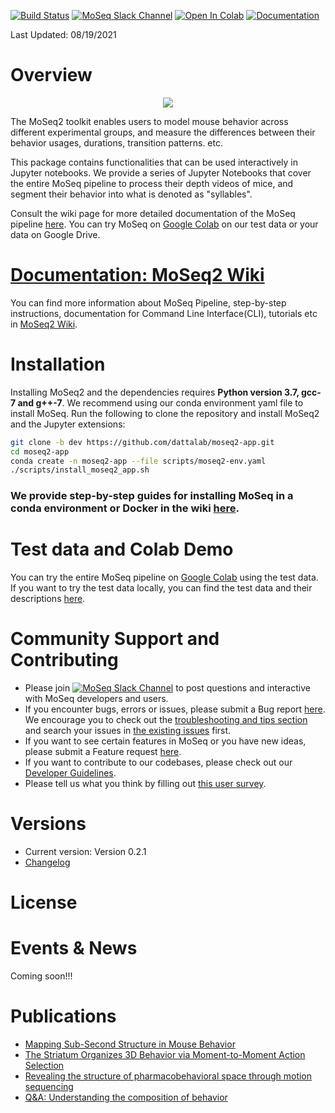 [![Build Status](https://app.travis-ci.com/dattalab/moseq2-app.svg?token=ptXpSa3Fp9PKqkxJDkDr&branch=dev)](https://app.travis-ci.com/dattalab/moseq2-app)
[![MoSeq Slack Channel](https://img.shields.io/badge/slack-MoSeq-blue.svg?logo=slack)](https://moseqworkspace.slack.com)
[![Open In Colab](https://colab.research.google.com/assets/colab-badge.svg)](https://colab.research.google.com/drive/1XPHHifxcxChBFeDGgSmjllFdpQaZ4z9d?usp=sharing)
[![Documentation](https://img.shields.io/badge/docs-GitHub%20Wiki-blue)](https://github.com/dattalab/moseq2-app/wiki)

Last Updated: 08/19/2021

# Overview

<p align="center">
  <img src="https://drive.google.com/uc?export=view&id=1oc0_0mlN0VTZEPMQTg_hnYAC87Lb58MI" />
</p>

The MoSeq2 toolkit enables users to model mouse behavior across different experimental groups, and
measure the differences between their behavior usages, durations, transition patterns. etc.

This package contains functionalities that can be used interactively in Jupyter notebooks. 
We provide a series of Jupyter Notebooks that cover the entire MoSeq pipeline to process their depth videos of mice, and segment their behavior into what is denoted as "syllables".

Consult the wiki page for more detailed documentation of the MoSeq pipeline [here](https://github.com/dattalab/moseq2-app/wiki).
You can try MoSeq on [Google Colab](https://colab.research.google.com/drive/1JOFvvUIfQlhjWZ3MZ3yZ0_hryhI-u55U?usp=sharing) on our test data or your data on Google Drive.

# [Documentation: MoSeq2 Wiki](https://github.com/dattalab/moseq2-app/wiki)
You can find more information about MoSeq Pipeline, step-by-step instructions, documentation for Command Line Interface(CLI), tutorials etc in [MoSeq2 Wiki](https://github.com/dattalab/moseq2-app/wiki).

# Installation
Installing MoSeq2 and the dependencies requires **Python version 3.7, gcc-7 and g++-7**. We recommend using our conda environment yaml file to install MoSeq. Run the following to clone the repository and install MoSeq2 and the Jupyter extensions:

```bash
git clone -b dev https://github.com/dattalab/moseq2-app.git
cd moseq2-app
conda create -n moseq2-app --file scripts/moseq2-env.yaml
./scripts/install_moseq2_app.sh
```
### We provide step-by-step guides for installing MoSeq in a conda environment or Docker in the wiki [here](https://github.com/dattalab/moseq2-app/wiki/MoSeq2-Installation).

# Test data and Colab Demo
You can try the entire MoSeq pipeline on [Google Colab](https://colab.research.google.com/drive/1JOFvvUIfQlhjWZ3MZ3yZ0_hryhI-u55U?usp=sharing) using the test data. 
If you want to try the test data locally, you can find the test data and their descriptions [here](https://github.com/dattalab/moseq2-app/wiki/Download-Test-Data). 


# Community Support and Contributing
- Please join [![MoSeq Slack Channel](https://img.shields.io/badge/slack-MoSeq-blue.svg?logo=slack)](https://moseqworkspace.slack.com) to post questions and interactive with MoSeq developers and users.
- If you encounter bugs, errors or issues, please submit a Bug report [here](https://github.com/dattalab/moseq2-app/issues/new/choose). We encourage you to check out the [troubleshooting and tips section](https://github.com/dattalab/moseq2-app/wiki/Troubleshooting-and-Tips) and search your issues in [the existing issues](https://github.com/dattalab/moseq2-app/issues) first.   
- If you want to see certain features in MoSeq or you have new ideas, please submit a Feature request [here](https://github.com/dattalab/moseq2-app/issues/new/choose).
- If you want to contribute to our codebases, please check out our [Developer Guidelines](https://github.com/dattalab/moseq2-app/wiki/MoSeq-Developer-Guidelines).
- Please tell us what you think by filling out [this user survey](https://forms.gle/FbtEN8E382y8jF3p6).

# Versions
- Current version: Version 0.2.1
- [Changelog](https://github.com/dattalab/moseq2-app/wiki/Changelog)

# License
<!---We should probably pick a license-->

# Events & News
<!---Future events, project related news etc-->
Coming soon!!!

# Publications
<!---I think we have more than just these-->
- [Mapping Sub-Second Structure in Mouse Behavior](http://datta.hms.harvard.edu/wp-content/uploads/2018/01/pub_23.pdf)
- [The Striatum Organizes 3D Behavior via Moment-to-Moment Action Selection](http://datta.hms.harvard.edu/wp-content/uploads/2019/06/Markowitz.final_.pdf)
- [Revealing the structure of pharmacobehavioral space through motion sequencing](https://www.nature.com/articles/s41593-020-00706-3)
- [Q&A: Understanding the composition of behavior](http://datta.hms.harvard.edu/wp-content/uploads/2019/06/Datta-QA.pdf)
